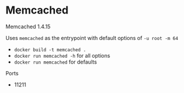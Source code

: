 # Memcached

Memcached 1.4.15

Uses `memcached` as the entrypoint with default options of `-u root -m 64`

* `docker build -t memcached .`
* `docker run memcached -h` for all options
* `docker run memcached` for defaults

Ports

* 11211
